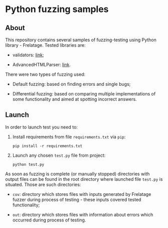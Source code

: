 # Python fuzzing samples

## About

This repository contains several samples of fuzzing-testing using Python library - Frelatage. Tested libraries are:

- validators: [link](https://github.com/python-validators/validators);

- AdvancedHTMLParser: [link](https://github.com/kata198/AdvancedHTMLParser).

There were two types of fuzzing used:

- Default fuzzing: based on finding errors and single bugs;

- Differential fuzzing: based on comparing multiple implementations of some functionality and aimed at spotting incorrect answers.

## Launch

In order to launch test you need to:

1. Install requirements from file `requirements.txt` via `pip`:

    ```
    pip install -r requirements.txt
    ```

2. Launch any chosen `test.py` file from project:

    ```
    python test.py 
    ```

As soon as fuzzing is complete (or manually stopped) directories with output files can be found in the root directory where launched file `test.py` is situated. Those are such directories:

- `cov`: directory which stores files with inputs generated by Frelatage fuzzer during process of testing - these inputs covered tested functionality;

- `out`: directory which stores files with information about errors which occurred during process of testing.
